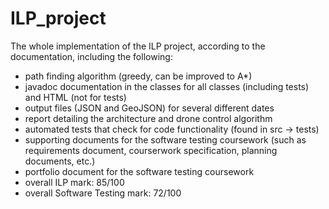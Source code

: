 # ILP_project

The whole implementation of the ILP project, according to the documentation, including the following:

- path finding algorithm (greedy, can be improved to A*)
- javadoc documentation in the classes for all classes (including tests) and HTML (not for tests)
- output files (JSON and GeoJSON) for several different dates
- report detailing the architecture and drone control algorithm
- automated tests that check for code functionality (found in src -> tests)
- supporting documents for the software testing coursework (such as requirements document, courserwork specification, planning documents, etc.)
- portfolio document for the software testing coursework
- overall ILP mark: 85/100
- overall Software Testing mark: 72/100
